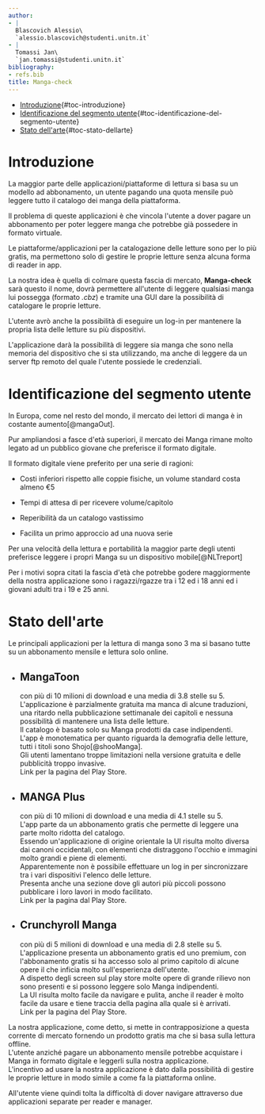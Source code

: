 ```yaml
---
author:
- |
  Blascovich Alessio\
  `alessio.blascovich@studenti.unitn.it`
- |
  Tomassi Jan\
  `jan.tomassi@studenti.unitn.it`
bibliography:
- refs.bib
title: Manga-check
---
```


-   [Introduzione](#introduzione){#toc-introduzione}
-   [Identificazione del segmento
    utente](#identificazione-del-segmento-utente){#toc-identificazione-del-segmento-utente}
-   [Stato dell'arte](#stato-dellarte){#toc-stato-dellarte}

# Introduzione

La maggior parte delle applicazioni/piattaforme di lettura si basa su un
modello ad abbonamento, un utente pagando una quota mensile può leggere
tutto il catalogo dei manga della piattaforma.

Il problema di queste applicazioni è che vincola l'utente a dover pagare
un abbonamento per poter leggere manga che potrebbe già possedere in
formato virtuale.

Le piattaforme/applicazioni per la catalogazione delle letture sono per
lo più gratis, ma permettono solo di gestire le proprie letture senza
alcuna forma di reader in app.

La nostra idea è quella di colmare questa fascia di mercato,
**Manga-check** sarà questo il nome, dovrà permettere all'utente di
leggere qualsiasi manga lui possegga (formato *.cbz*) e tramite una GUI
dare la possibilità di catalogare le proprie letture.

L'utente avrò anche la possibilità di eseguire un log-in per mantenere
la propria lista delle letture su più dispositivi.

L'applicazione darà la possibilità di leggere sia manga che sono nella
memoria del dispositivo che si sta utilizzando, ma anche di leggere da
un server ftp remoto del quale l'utente possiede le credenziali.

# Identificazione del segmento utente

In Europa, come nel resto del mondo, il mercato dei lettori di manga è
in costante aumento[@mangaOut].

Pur ampliandosi a fasce d'età superiori, il mercato dei Manga rimane
molto legato ad un pubblico giovane che preferisce il formato digitale.

Il formato digitale viene preferito per una serie di ragioni:

-   Costi inferiori rispetto alle coppie fisiche, un volume standard
    costa almeno €5

-   Tempi di attesa di per ricevere volume/capitolo

-   Reperibilità da un catalogo vastissimo

-   Facilita un primo approccio ad una nuova serie

Per una velocità della lettura e portabilità la maggior parte degli
utenti preferisce leggere i propri Manga su un dispositivo
mobile[@NLTreport]

Per i motivi sopra citati la fascia d'età che potrebbe godere
maggiormente della nostra applicazione sono i ragazzi/rgazze tra i 12 ed
i 18 anni ed i giovani adulti tra i 19 e 25 anni.

# Stato dell'arte

Le principali applicazioni per la lettura di manga sono 3 ma si basano
tutte su un abbonamento mensile e lettura solo online.

-   ## MangaToon

    con più di 10 milioni di download e una media di 3.8 stelle su 5.\
    L'applicazione è parzialmente gratuita ma manca di alcune
    traduzioni, una ritardo nella pubblicazione settimanale dei capitoli
    e nessuna possibilità di mantenere una lista delle letture.\
    Il catalogo è basato solo su Manga prodotti da case indipendenti.\
    L'app è monotematica per quanto riguarda la demografia delle
    letture, tutti i titoli sono Shojo[@shooManga].\
    Gli utenti lamentano troppe limitazioni nella versione gratuita e
    delle pubblicità troppo invasive.\
    Link per la pagina del Play Store.

-   ## MANGA Plus

    con più di 10 milioni di download e una media di 4.1 stelle su 5.\
    L'app parte da un abbonamento gratis che permette di leggere una
    parte molto ridotta del catalogo.\
    Essendo un'applicazione di origine orientale la UI risulta molto
    diversa dai canoni occidentali, con elementi che distraggono
    l'occhio e immagini molto grandi e piene di elementi.\
    Apparentemente non è possibile effettuare un log in per
    sincronizzare tra i vari dispositivi l'elenco delle letture.\
    Presenta anche una sezione dove gli autori più piccoli possono
    pubblicare i loro lavori in modo facilitato.\
    Link per la pagina dal Play Store.

-   ## Crunchyroll Manga

    con più di 5 milioni di download e una media di 2.8 stelle su 5.\
    L'applicazione presenta un abbonamento gratis ed uno premium, con
    l'abbonamento gratis si ha accesso solo al primo capitolo di alcune
    opere il che inficia molto sull'esperienza dell'utente.\
    A dispetto degli screen sul play store molte opere di grande rilievo
    non sono presenti e si possono leggere solo Manga indipendenti.\
    La UI risulta molto facile da navigare e pulita, anche il reader è
    molto facile da usare e tiene traccia della pagina alla quale si è
    arrivati.\
    Link per la pagina del Play Store.

La nostra applicazione, come detto, si mette in contrapposizione a
questa corrente di mercato fornendo un prodotto gratis ma che si basa
sulla lettura offline.\
L'utente anziché pagare un abbonamento mensile potrebbe acquistare i
Manga in formato digitale e leggerli sulla nostra applicazione.\
L'incentivo ad usare la nostra applicazione è dato dalla possibilità di
gestire le proprie letture in modo simile a come fa la piattaforma
online.

All'utente viene quindi tolta la difficoltà di dover navigare attraverso
due applicazioni separate per reader e manager.
